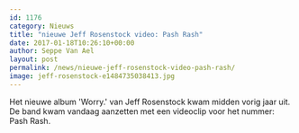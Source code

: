 ```yaml
---
id: 1176
category: Nieuws
title: "nieuwe Jeff Rosenstock video: Pash Rash"
date: 2017-01-18T10:26:10+00:00
author: Seppe Van Ael
layout: post
permalink: /news/nieuwe-jeff-rosenstock-video-pash-rash/
image: jeff-rosenstock-e1484735038413.jpg
---
```

Het nieuwe album 'Worry.' van Jeff Rosenstock kwam midden vorig jaar uit. De band kwam vandaag aanzetten met een videoclip voor het nummer: Pash Rash.

&nbsp;